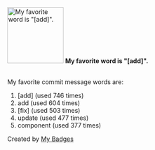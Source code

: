 <img src="https://my-badges.github.io/my-badges/favorite-word.png" alt="My favorite word is &quot;[add]&quot;." title="My favorite word is &quot;[add]&quot;." width="128">
<strong>My favorite word is &quot;[add]&quot;.</strong>
<br><br>

My favorite commit message words are:

1. [add] (used 746 times)
2. add (used 604 times)
3. [fix] (used 503 times)
4. update (used 477 times)
5. component (used 377 times)


Created by <a href="https://github.com/my-badges/my-badges">My Badges</a>